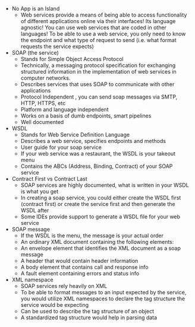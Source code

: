 * No App is an Island
    * Web services provide a means of being able to access functionality of different applications online via their interfaces! Its language agnostic! You can use web services that are coded in other languages! To be able to use a web service, you only need to know the endpoint and what type of request to send (i.e. what format requests the service expects)
* SOAP (the service)
    * Stands for Simple Object Access Protocol 
    * Technically, a messaging protocol specification for exchanging structured information in the implementation of web services in computer networks. 
    *  Describes services that uses SOAP to communicate with other applications 
    * Protocol Independent , you can send soap messages via SMTP, HTTP, HTTPS, etc 
    * Platform and language independent
    *  Works on a basis of dumb endpoints, smart pipelines 
    * Well documented
* WSDL
    * Stands for Web Service Definition Language
    *  Describes a web service, specifies endpoints and methods 
    * User guide for your soap service 
    * If your web service was a restaurant, the WSDL is your takeout menu 
    * Contains the ABCs (Address, Binding, Contract) of your SOAP service
* Contract First vs Contract Last
    * SOAP services are highly documented, what is written in your WSDL is what you get 
    * In creating a soap service, you could either create the WSDL first (contract first) or create the service first and then generate the WSDL after
    * Some IDEs provide support to generate a WSDL file for your web service 
* SOAP message
    * If the WSDL is the menu, the message is your actual order 
    * An ordinary XML document containing the following elements: 
    * An envelope element that identifies the XML document as a soap message 
    * A header that would contain header information 
    * A body element that contains call and response info 
    * A fault element containing errors and status info
* XML namespace
    * SOAP services rely heavily on XML 
    * To be able to format messages to an input expected by the service, you would utilize XML namespaces to declare the tag structure the service would be expecting 
    * Can be used to describe the tag structure of an object 
    * A standardized tag structure would help in parsing data